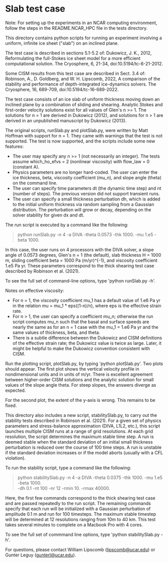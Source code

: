 Slab test case
==============

Note: For setting up the experiments in an NCAR computing environment,
follow the steps in the README.NCAR_HPC file in the tests directory.

This directory contains python scripts for running an experiment involving a
uniform, infinite ice sheet ("slab") on an inclined plane.

The test case is described in sections 5.1-5.2 of:
    Dukowicz, J. K., 2012, Reformulating the full-Stokes ice sheet model for a
    more efficient computational solution. The Cryosphere, 6, 21-34,
    doi:10.5194/tc-6-21-2012.

Some CISM results from this test case are described in Sect. 3.4 of:
    Robinson, A., D. Goldberg, and W. H. Lipscomb, 2022, A comparison of the
    stability and performance of depth-integrated ice-dynamics solvers.
    The Cryosphere, 16, 689-709, doi:10.5194/tc-16-689-2022.

The test case consists of an ice slab of uniform thickness moving down an
inclined plane by a combination of sliding and shearing.
Analytic Stokes and first-order velocity solutions exist for all values of Glen's n >= 1.
The solutions for n = 1 are derived in Dukowicz (2012), and solutions for n > 1
are derived in an unpublished manuscript by Dukowicz (2013).

The original scripts, runSlab.py and plotSlab.py, were written by Matt Hoffman
with support for n = 1.  They came with warnings that the test is not supported.
The test is now supported, and the scripts include some new features:

* The user may specify any n >= 1 (not necessarily an integer).
  The tests assume which_ho_efvs = 2 (nonlinear viscosity) with flow_law = 0 (constant A).
* Physics parameters are no longer hard-coded.  The user can enter the ice thickness,
  beta, viscosity coefficient (mu_n), and slope angle (theta) on the command line.
* The user can specify time parameters dt (the dynamic time step) and nt (number of steps).
  The previous version did not support transient runs.
* The user can specify a small thickness perturbation dh, which is added to the initial
  uniform thickness via random sampling from a Gaussian distribution.
  The perturbation will grow or decay, depending on the solver stability for given dx and dt.

The run script is executed by a command like the following:

> python runSlab.py -n 4 -a DIVA -theta 0.0573 -thk 1000. -mu 1.e5 -beta 1000.

In this case, the user runs on 4 processors with the DIVA solver, a slope angle of 0.0573 degrees,
Glen's n = 1 (the default), slab thickness H = 1000 m, sliding coefficient beta = 1000 Pa (m/yr)^{-1},
and viscosity coefficient 1.e5 Pa yr.
These parameters correspond to the thick shearing test case described by Robinson et al. (2021).

To see the full set of command-line options, type 'python runSlab.py -h'.

Notes on effective viscosity:
   * For n = 1, the viscosity coefficient mu_1 has a default value of 1.e6 Pa yr in the relation
     mu = mu_1 * eps((1-n)/n), where eps is the effective strain rate.
   * For n > 1, the user can specify a coefficient mu_n; otherwise the run script computes mu_n
     such that the basal and surface speeds are nearly the same as for an n = 1 case with the
     mu_1 = 1.e6 Pa yr and the same values of thickness, beta, and theta.
   * There is a subtle difference between the Dukowicz and CISM definitions of the
     effective strain rate; the Dukowicz value is twice as large. Later, it might be helpful
     to make the Dukowicz convention consistent with CISM.

Run the plotting script, plotSlab.py, by typing 'python plotSlab.py'.  Two plots should appear.
The first plot shows the vertical velocity profile in nondimensional units and in units of m/yr.
There is excellent agreement between higher-order CISM solutions and the analytic solution
for small values of the slope angle theta.  For steep slopes, the answers diverge as expected.

For the second plot, the extent of the y-axis is wrong. This remains to be fixed.

This directory also includes a new script, stabilitySlab.py, to carry out the stability tests
described in Robinson et al. (2021).
For a given set of physics parameters and stress-balance approximation (DIVA, L1L2, etc.),
this script launches multiple CISM runs at a range of grid resolutions.
At each grid resolution, the script determines the maximum stable time step.
A run is deemed stable when the standard deviation of an initial small thickness perturbation
is reduced over the course of 100 time steps.  A run is unstable if the standard deviation
increases or if the model aborts (usually with a CFL violation).

To run the stability script, type a command like the following:

> python stabilitySlab.py -n 4 -a DIVA -theta 0.0375 -thk 1000. -mu 1.e5 -beta 1000.  \
  -dh 0.1 -nt 100 -nr 12 -rmin 10. -rmax 40000.

Here, the first few commands correspond to the thick shearing test case and are passed repeatedly
to the run script.  The remaining commands specify that each run will be initialized
with a Gaussian perturbation of amplitude 0.1 m and run for 100 timesteps.
The maximum stable timestep will be determined at 12 resolutions ranging from 10m to 40 km.
This test takes several minutes to complete on a Macbook Pro with 4 cores.

To see the full set of commmand line options, type 'python stabilitySlab.py -h'.

For questions, please contact William Lipscomb (lipscomb@ucar.edu) or Gunter Leguy (gunterl@ucar.edu).
